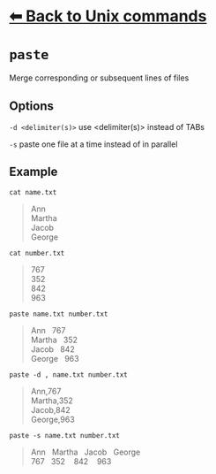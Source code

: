 # [⬅ Back	to Unix commands](unix.md)
# `paste`
Merge corresponding or subsequent lines of files

## Options
`-d <delimiter(s)>` use &lt;delimiter(s)&gt; instead of TABs

`-s` paste one file at a time instead of in parallel

## Example
`cat name.txt`
>Ann\
Martha\
Jacob\
George

`cat number.txt`
>767\
352\
842\
963

`paste name.txt number.txt`
>Ann &nbsp; 767\
Martha &nbsp; 352\
Jacob &nbsp; 842\
George &nbsp; 963

`paste -d , name.txt number.txt `
>Ann,767\
Martha,352\
Jacob,842\
George,963

`paste -s name.txt number.txt`
>Ann &nbsp; Martha &nbsp; Jacob &nbsp; George\
767 &nbsp; 352 &nbsp;&nbsp; 842 &nbsp;&nbsp; 963
